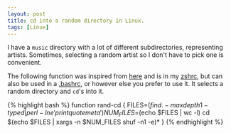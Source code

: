 ```yaml
---
layout: post
title: cd into a random directory in Linux.
tags: [Linux]
---
```


I have a `music` directory with a lot of different subdirectories,
representing artists. Sometimes, selecting a random artist so
I don't have to pick one is convenient.

The following function was inspired from
[here](http://www.commandlinefu.com/commands/view/8151/)
and is in my
[zshrc](https://github.com/bamos/dotfiles/blob/master/.zshrc),
but can also be used in a
[.bashrc](http://tldp.org/LDP/abs/html/sample-bashrc.html),
or however else you prefer to use it.
It selects a random directory and `cd`'s into it.

{% highlight bash %}
function rand-cd {
  FILES=$(find . -maxdepth 1 -type d | perl -lne 'print quotemeta')
  NUM_FILES=$(echo $FILES | wc -l)
  cd $(echo $FILES | xargs -n $NUM_FILES shuf -n1 -e)*
}
{% endhighlight %}
